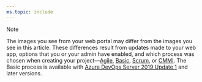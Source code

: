 ```yaml
---
ms.topic: include
---
```


<a id="image-diff"></a>  

> [!NOTE]    
> The images you see from your web portal may differ from the images you see in this article. These differences result from updates made to your web app, options that you or your admin have enabled, and which process was chosen when creating your project&mdash;[Agile](../work-items/guidance/agile-process.md), [Basic](../get-started/plan-track-work.md), [Scrum](../work-items/guidance/scrum-process.md), or [CMMI](../work-items/guidance/cmmi-process.md). The Basic process is available with [Azure DevOps Server 2019 Update 1](https://go.microsoft.com/fwlink/?LinkId=2097609) and later versions.